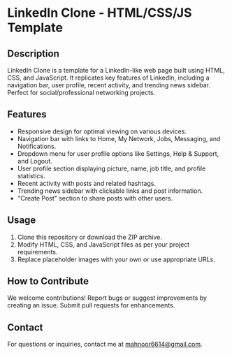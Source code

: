 # LinkedIn Clone - HTML/CSS/JS Template

## Description
LinkedIn Clone is a template for a LinkedIn-like web page built using HTML, CSS, and JavaScript. It replicates key features of LinkedIn, including a navigation bar, user profile, recent activity, and trending news sidebar. Perfect for social/professional networking projects.

## Features
- Responsive design for optimal viewing on various devices.
- Navigation bar with links to Home, My Network, Jobs, Messaging, and Notifications.
- Dropdown menu for user profile options like Settings, Help & Support, and Logout.
- User profile section displaying picture, name, job title, and profile statistics.
- Recent activity with posts and related hashtags.
- Trending news sidebar with clickable links and post information.
- "Create Post" section to share posts with other users.

## Usage
1. Clone this repository or download the ZIP archive.
2. Modify HTML, CSS, and JavaScript files as per your project requirements.
3. Replace placeholder images with your own or use appropriate URLs.

## How to Contribute
We welcome contributions! Report bugs or suggest improvements by creating an issue. Submit pull requests for enhancements.

## Contact
For questions or inquiries, contact me at [mahnoor6614@gmail.com](mailto:mahnoor6614@gmail.com).
